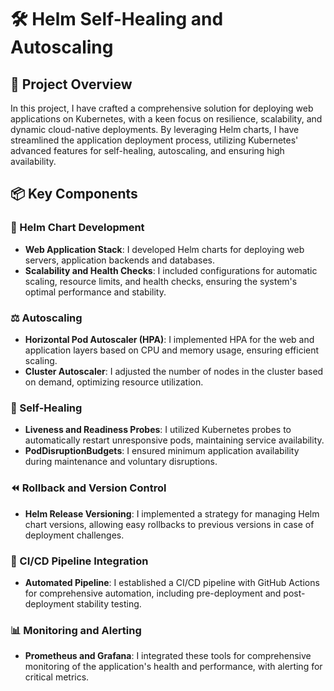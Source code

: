 # 🛠 Helm Self-Healing and Autoscaling

## 🌟 Project Overview
In this project, I have crafted a comprehensive solution for deploying web applications on Kubernetes, with a keen focus on resilience, scalability, and dynamic cloud-native deployments. By leveraging Helm charts, I have streamlined the application deployment process, utilizing Kubernetes' advanced features for self-healing, autoscaling, and ensuring high availability. 

## 📦 Key Components

### 🚀 Helm Chart Development
- **Web Application Stack**: I developed Helm charts for deploying web servers, application backends and databases.
- **Scalability and Health Checks**: I included configurations for automatic scaling, resource limits, and health checks, ensuring the system's optimal performance and stability.

### ⚖ Autoscaling
- **Horizontal Pod Autoscaler (HPA)**: I implemented HPA for the web and application layers based on CPU and memory usage, ensuring efficient scaling.
- **Cluster Autoscaler**: I adjusted the number of nodes in the cluster based on demand, optimizing resource utilization.

### 💚 Self-Healing
- **Liveness and Readiness Probes**: I utilized Kubernetes probes to automatically restart unresponsive pods, maintaining service availability.
- **PodDisruptionBudgets**: I ensured minimum application availability during maintenance and voluntary disruptions.

### ⏪ Rollback and Version Control
- **Helm Release Versioning**: I implemented a strategy for managing Helm chart versions, allowing easy rollbacks to previous versions in case of deployment challenges.

### 🔄 CI/CD Pipeline Integration
- **Automated Pipeline**: I established a CI/CD pipeline with GitHub Actions for comprehensive automation, including pre-deployment and post-deployment stability testing.

### 📊 Monitoring and Alerting
- **Prometheus and Grafana**: I integrated these tools for comprehensive monitoring of the application's health and performance, with alerting for critical metrics.